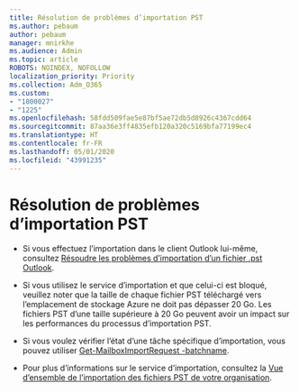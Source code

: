 ```yaml
---
title: Résolution de problèmes d’importation PST
ms.author: pebaum
author: pebaum
manager: mnirkhe
ms.audience: Admin
ms.topic: article
ROBOTS: NOINDEX, NOFOLLOW
localization_priority: Priority
ms.collection: Adm_O365
ms.custom:
- "1800027"
- "1225"
ms.openlocfilehash: 58fdd509fae5e87bf5ae72db5d8926c4367cdd64
ms.sourcegitcommit: 87aa36e3ff4835efb120a320c5169bfa77199ec4
ms.translationtype: HT
ms.contentlocale: fr-FR
ms.lasthandoff: 05/01/2020
ms.locfileid: "43991235"
---
```

# <a name="troubleshooting-pst-import-issues"></a>Résolution de problèmes d’importation PST

- Si vous effectuez l’importation dans le client Outlook lui-même, consultez [Résoudre les problèmes d’importation d’un fichier .pst Outlook](https://support.office.com/article/Fix-problems-importing-an-Outlook-pst-file-2d2e50dc-5c36-4ab2-ab50-f1be733b3d6e).

- Si vous utilisez le service d’importation et que celui-ci est bloqué, veuillez noter que la taille de chaque fichier PST téléchargé vers l’emplacement de stockage Azure ne doit pas dépasser 20 Go. Les fichiers PST d’une taille supérieure à 20 Go peuvent avoir un impact sur les performances du processus d’importation PST.

- Si vous voulez vérifier l’état d’une tâche spécifique d’importation, vous pouvez utiliser [Get-MailboxImportRequest -batchname](https://docs.microsoft.com/powershell/module/exchange/mailboxes/get-mailboximportrequest).

- Pour plus d’informations sur le service d’importation, consultez la [Vue d’ensemble de l’importation des fichiers PST de votre organisation](https://docs.microsoft.com/microsoft-365/compliance/importing-pst-files-to-office-365?view=o365-worldwide).
